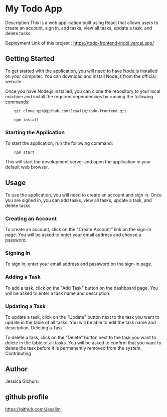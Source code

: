 # My Todo App
Description
This is a web application built using React that allows users to create an account, sign in, add tasks, view all tasks, update a task, and delete tasks.

Deployment Link of this projest :
https://todo-frontend-indol.vercel.app/

## Getting Started
To get started with the application, you will need to have Node.js installed on your computer. You can download and install Node.js from the official website.

Once you have Node.js installed, you can clone the repository to your local machine and install the required dependencies by running the following commands:

        git clone git@github.com:Jesalim/todo-frontend.git

        npm install
### Starting the Application
To start the application, run the following command:

        npm start
This will start the development server and open the application in your default web browser.

## Usage
To use the application, you will need to create an account and sign in. Once you are signed in, you can add tasks, view all tasks, update a task, and delete tasks.

### Creating an Account
To create an account, click on the "Create Account" link on the sign-in page. You will be asked to enter your email address and choose a password.

### Signing In
To sign in, enter your email address and password on the sign-in page.

### Adding a Task
To add a task, click on the "Add Task" button on the dashboard page. You will be asked to enter a task name and description.

### Updating a Task
To update a task, click on the "Update" button next to the task you want to update in the table of all tasks. You will be able to edit the task name and description. Deleting a Task

To delete a task, click on the "Delete" button next to the task you want to delete in the table of all tasks. You will be asked to confirm that you want to delete the task before it is permanently removed from the system. Contributing



## Author
Jessica Gichuru

## github profile
https://github.com/Jesalim